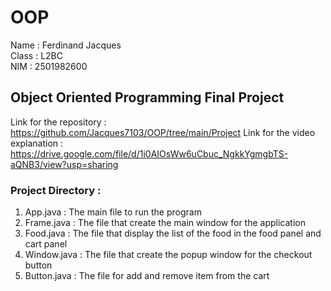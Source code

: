 # OOP

Name : Ferdinand Jacques<br>
Class : L2BC<br>
NIM : 2501982600<br>

## Object Oriented Programming Final Project
Link for the repository : https://github.com/Jacques7103/OOP/tree/main/Project
Link for the video explanation : https://drive.google.com/file/d/1i0AIOsWw6uCbuc_NgkkYgmgbTS-aQNB3/view?usp=sharing

### Project Directory :
1. App.java : The main file to run the program
2. Frame.java : The file that create the main window for the application
3. Food.java : The file that display the list of the food in the food panel and cart panel
4. Window.java : The file that create the popup window for the checkout button
5. Button.java : The file for add and remove item from the cart
